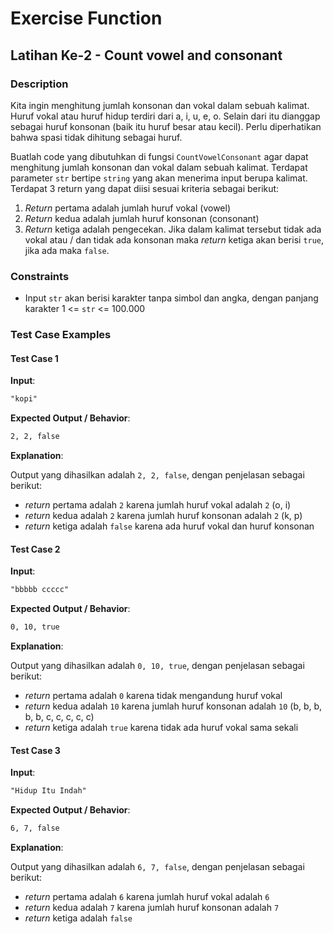 # Exercise Function

## Latihan Ke-2 - Count vowel and consonant

### Description

Kita ingin menghitung jumlah konsonan dan vokal dalam sebuah kalimat. Huruf vokal atau huruf hidup terdiri dari a, i, u, e, o. Selain dari itu dianggap sebagai huruf konsonan (baik itu huruf besar atau kecil). Perlu diperhatikan bahwa spasi tidak dihitung sebagai huruf.

Buatlah code yang dibutuhkan di fungsi `CountVowelConsonant` agar dapat menghitung jumlah konsonan dan vokal dalam sebuah kalimat. Terdapat parameter `str` bertipe `string` yang akan menerima input berupa kalimat. Terdapat 3 return yang dapat diisi sesuai kriteria sebagai berikut:

1. _Return_ pertama adalah jumlah huruf vokal (vowel)
2. _Return_ kedua adalah jumlah huruf konsonan (consonant)
3. _Return_ ketiga adalah pengecekan. Jika dalam kalimat tersebut tidak ada vokal atau / dan tidak ada konsonan maka _return_ ketiga akan berisi `true`, jika ada maka `false`.

### Constraints

- Input `str` akan berisi karakter tanpa simbol dan angka, dengan panjang karakter 1 <= `str` <= 100.000

### Test Case Examples

#### Test Case 1

**Input**:

```txt
"kopi"
```

**Expected Output / Behavior**:

```txt
2, 2, false
```

**Explanation**:

Output yang dihasilkan adalah `2, 2, false`, dengan penjelasan sebagai berikut:

- _return_ pertama adalah `2` karena jumlah huruf vokal adalah `2` (o, i)
- _return_ kedua adalah `2` karena jumlah huruf konsonan adalah `2` (k, p)
- _return_ ketiga adalah `false` karena ada huruf vokal dan huruf konsonan

#### Test Case 2

**Input**:

```txt
"bbbbb ccccc"
```

**Expected Output / Behavior**:

```txt
0, 10, true
```

**Explanation**:

Output yang dihasilkan adalah `0, 10, true`, dengan penjelasan sebagai berikut:

- _return_ pertama adalah `0` karena tidak mengandung huruf vokal
- _return_ kedua adalah `10` karena jumlah huruf konsonan adalah `10` (b, b, b, b, b, c, c, c, c, c)
- _return_ ketiga adalah `true` karena tidak ada huruf vokal sama sekali

#### Test Case 3

**Input**:

```txt
"Hidup Itu Indah"
```

**Expected Output / Behavior**:

```txt
6, 7, false
```

**Explanation**:

Output yang dihasilkan adalah `6, 7, false`, dengan penjelasan sebagai berikut:

- _return_ pertama adalah `6` karena jumlah huruf vokal adalah `6`
- _return_ kedua adalah `7` karena jumlah huruf konsonan adalah `7`
- _return_ ketiga adalah `false`
